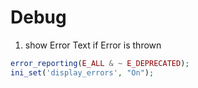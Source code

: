 # Debug

1. show Error Text if Error is thrown

```php
error_reporting(E_ALL & ~ E_DEPRECATED);
ini_set('display_errors', "On");
```